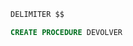 ```sql
DELIMITER $$

CREATE PROCEDURE DEVOLVER

```
<!--stackedit_data:
eyJoaXN0b3J5IjpbNzE5OTUwODY5XX0=
-->